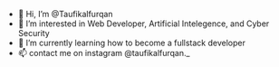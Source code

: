 - 👋 Hi, I’m @Taufikalfurqan
- 👀 I’m interested in Web Developer, Artificial Intelegence, and Cyber Security
- 🌱 I’m currently learning how to become a fullstack developer
- 📫 contact me on instagram @taufikalfurqan._

<!---
Taufikalfurqan/Taufikalfurqan is a ✨ special ✨ repository because its `README.md` (this file) appears on your GitHub profile.
You can click the Preview link to take a look at your changes.
--->

